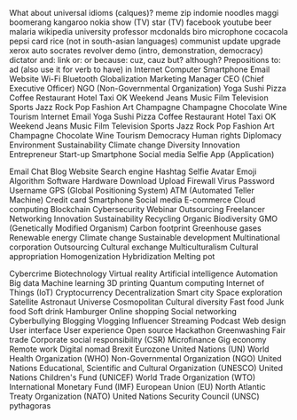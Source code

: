 What about universal idioms (calques)?
meme
zip
indomie
noodles
maggi
boomerang
kangaroo
nokia
show (TV)
star (TV)
facebook
youtube
beer
malaria
wikipedia
university
professor
mcdonalds
biro
microphone
cocacola
pepsi
card
rice (not in south-asian languages)
communist
update
upgrade
xerox
auto
socrates
revolver
demo (intro, demonstration, democracy)
dictator
and: link
or: or
because: cuz, cauz
but?
although?
Prepositions
to: ad (also use it for verb to have)
in
Internet
Computer
Smartphone
Email
Website
Wi-Fi
Bluetooth
Globalization
Marketing
Manager
CEO (Chief Executive Officer)
NGO (Non-Governmental Organization)
Yoga
Sushi
Pizza
Coffee
Restaurant
Hotel
Taxi
OK
Weekend
Jeans
Music
Film
Television
Sports
Jazz
Rock
Pop
Fashion
Art
Champagne
Champagne
Chocolate
Wine
Tourism
Internet
Email
Yoga
Sushi
Pizza
Coffee
Restaurant
Hotel
Taxi
OK
Weekend
Jeans
Music
Film
Television
Sports
Jazz
Rock
Pop
Fashion
Art
Champagne
Chocolate
Wine
Tourism
Democracy
Human rights
Diplomacy
Environment
Sustainability
Climate change
Diversity
Innovation
Entrepreneur
Start-up
Smartphone
Social media
Selfie
App (Application)

Email
Chat
Blog
Website
Search engine
Hashtag
Selfie
Avatar
Emoji
Algorithm
Software
Hardware
Download
Upload
Firewall
Virus
Password
Username
GPS (Global Positioning System)
ATM (Automated Teller Machine)
Credit card
Smartphone
Social media
E-commerce
Cloud computing
Blockchain
Cybersecurity
Webinar
Outsourcing
Freelancer
Networking
Innovation
Sustainability
Recycling
Organic
Biodiversity
GMO (Genetically Modified Organism)
Carbon footprint
Greenhouse gases
Renewable energy
Climate change
Sustainable development
Multinational corporation
Outsourcing
Cultural exchange
Multiculturalism
Cultural appropriation
Homogenization
Hybridization
Melting pot

Cybercrime
Biotechnology
Virtual reality
Artificial intelligence
Automation
Big data
Machine learning
3D printing
Quantum computing
Internet of Things (IoT)
Cryptocurrency
Decentralization
Smart city
Space exploration
Satellite
Astronaut
Universe
Cosmopolitan
Cultural diversity
Fast food
Junk food
Soft drink
Hamburger
Online shopping
Social networking
Cyberbullying
Blogging
Vlogging
Influencer
Streaming
Podcast
Web design
User interface
User experience
Open source
Hackathon
Greenwashing
Fair trade
Corporate social responsibility (CSR)
Microfinance
Gig economy
Remote work
Digital nomad
Brexit
Eurozone
United Nations (UN)
World Health Organization (WHO)
Non-Governmental Organization (NGO)
United Nations Educational, Scientific and Cultural Organization (UNESCO)
United Nations Children's Fund (UNICEF)
World Trade Organization (WTO)
International Monetary Fund (IMF)
European Union (EU)
North Atlantic Treaty Organization (NATO)
United Nations Security Council (UNSC)
pythagoras